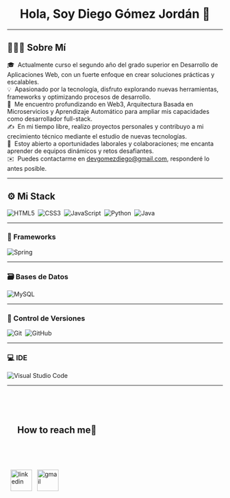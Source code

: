 <h1 align="center">Hola, Soy Diego Gómez Jordán 👋</h1>

---

## 👨🏻‍💻 Sobre Mí

🎓 &nbsp;Actualmente curso el segundo año del grado superior en Desarrollo de Aplicaciones Web, con un fuerte enfoque en crear soluciones prácticas y escalables.<br>
💡 &nbsp;Apasionado por la tecnología, disfruto explorando nuevas herramientas, frameworks y optimizando procesos de desarrollo.<br>
🌱 &nbsp;Me encuentro profundizando en Web3, Arquitectura Basada en Microservicios y Aprendizaje Automático para ampliar mis capacidades como desarrollador full-stack.<br>
✍️ &nbsp;En mi tiempo libre, realizo proyectos personales y contribuyo a mi crecimiento técnico mediante el estudio de nuevas tecnologías.<br>
💬 &nbsp;Estoy abierto a oportunidades laborales y colaboraciones; me encanta aprender de equipos dinámicos y retos desafiantes.<br>
✉️ &nbsp;Puedes contactarme en [devgomezdiego@gmail.com](mailto:devgomezdiego@gmail.com), responderé lo antes posible.

---

## ⚙️ Mi Stack

![HTML5](https://img.shields.io/badge/html5-%23E34F26.svg?style=for-the-badge&logo=html5&logoColor=white)&nbsp;
![CSS3](https://img.shields.io/badge/css3-%231572B6.svg?style=for-the-badge&logo=css3&logoColor=white)&nbsp;
![JavaScript](https://img.shields.io/badge/javascript-%23323330.svg?style=for-the-badge&logo=javascript&logoColor=%23F7DF1E)&nbsp;
![Python](https://img.shields.io/badge/python-3670A0?style=for-the-badge&logo=python&logoColor=ffdd54)&nbsp;
![Java](https://img.shields.io/badge/java-%23ED8B00.svg?style=for-the-badge&logo=java&logoColor=white)&nbsp;

---

### 🔨 Frameworks

![Spring](https://img.shields.io/badge/spring-%236DB33F.svg?style=for-the-badge&logo=spring&logoColor=white)&nbsp;

---

### 🗃️ Bases de Datos

![MySQL](https://img.shields.io/badge/mysql-4479A1.svg?style=for-the-badge&logo=mysql&logoColor=white)

---

### 🧰 Control de Versiones

![Git](https://img.shields.io/badge/git-%23F05033.svg?style=for-the-badge&logo=git&logoColor=white)&nbsp;
![GitHub](https://img.shields.io/badge/github-%23121011.svg?style=for-the-badge&logo=github&logoColor=white)&nbsp;

---

### 💻 IDE

![Visual Studio Code](https://img.shields.io/badge/Visual%20Studio%20Code-0078d7.svg?style=for-the-badge&logo=visual-studio-code&logoColor=white)&nbsp;

---

<div id="user-content-toc">
    <ul align="left">
      <summary><h2 style="display: inline-block">How to reach me🤝</h2></summary>
    </ul>
    <p align="left">
  <a href="https://www.linkedin.com/in/diego-gómez-jordán-34b635378" target="blank"><img align="center" src="https://user-images.githubusercontent.com/88904952/234979284-68c11d7f-1acc-4f0c-ac78-044e1037d7b0.png" alt="linkedin" height="50" width="50" /></a>
  <a href="mailto:devgomezdiego@gmail.com" target="blank"><img align="center" src="https://github.com/Mo-Alsehli/Mo-Alsehli/assets/98949843/6d935082-a6bb-4f5d-be13-87b821d8421c" alt="gmail" height="50" width="50" /></a>
  </p>
</div>
